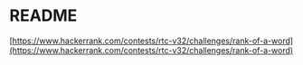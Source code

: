 # README

[https://www.hackerrank.com/contests/rtc-v32/challenges/rank-of-a-word](https://www.hackerrank.com/contests/rtc-v32/challenges/rank-of-a-word)

